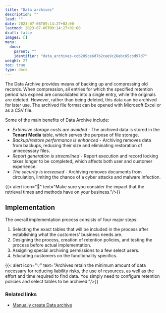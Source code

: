 ```yaml
---
title: "Data archives"
description: ""
lead: ""
date: 2023-07-06T09:14:27+02:00
lastmod: 2023-07-06T09:14:27+02:00
draft: false
images: []
menu:
  docs:
    parent: ""
    identifier: "data_archives-ccb285ce6d7b2cee9c26ebc65cbd97d7"
weight: 27
toc: true
type: docs
---
```


The Data Archive provides means of backing up and compressing old records. When compression, all entries for which the specified retention period has expired are consolidated into a single entry, while the originals are deleted. However, rather than being deleted, this data can be archived for later use. The archived file format can be opened with Microsoft Excel or as a CSV file.

Some of the main benefits of Data Archive include:

- *Extensive storage costs are avoided* - The archived data is stored in the **Tenant Media** table, which serves the purpose of file storage. 
- *Backup/restore performance is enhanced* - Archiving removes data from backups, reducing their size and eliminating restoration of unnecessary files.
- *Report generation is streamlined* - Report execution and record locking takes longer to be completed, which affects both user and customer experience.
- *The security is increased* - Archiving removes documents from circulation, limiting the chance of a cyber attacks and malware infection. 

{{< alert icon="📝" text="Make sure you consider the impact that the retrieval times and methods have on your business."/>}}


## Implementation

The overall implementation process consists of four major steps:

  1. Selecting the exact tables that will be included in the process after establishing what the customers' business needs are.
  2. Designing the process, creation of retention policies, and testing the process before actual implementation.
  3. Assigning special archiving permissions to a few select users.
  4. Educating customers on the functionality specifics.

{{< alert icon="💡" text="Archives retain the minimum amount of data necessary for reducing liability risks, the use of resources, as well as the effort and time required to find data. You simply need to configure retention policies and select tables to be archived."/>}}


### Related links

- [Manually create Data archive](../howto/create_data_archive.md)